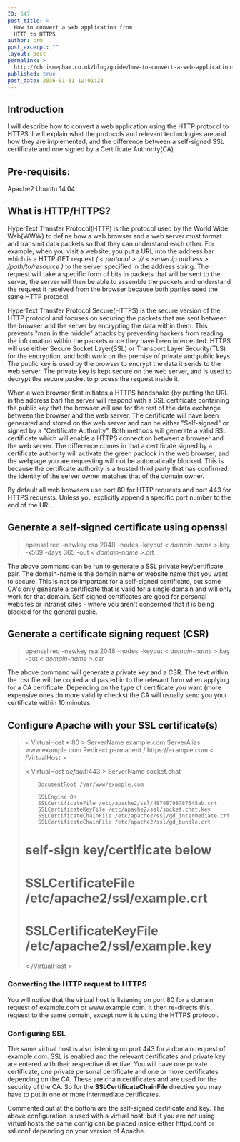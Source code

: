 ```yaml
---
ID: 647
post_title: >
  How to convert a web application from
  HTTP to HTTPS
author: crm
post_excerpt: ""
layout: post
permalink: >
  http://chrismepham.co.uk/blog/guide/how-to-convert-a-web-application-from-http-to-https/
published: true
post_date: 2016-01-31 12:01:23
---
```

<h2>Introduction</h2>
I will describe how to convert a web application using the HTTP protocol to HTTPS. I will explain what the protocols and relevant technologies are and how they are implemented, and the difference between a self-signed SSL certificate and one signed by a Certificate Authority(CA).

<h2>Pre-requisits:</h2>
Apache2
Ubuntu 14.04

<h2>What is HTTP/HTTPS?</h2>
HyperText Transfer Protocol(HTTP) is the protocol used by the World Wide Web(WWW) to define how a web browser and a web server must format and transmit data packets so that they can understand each other. For example; when you visit a website, you put a URL into the address bar which is a HTTP GET request <em>( < protocol > :// < server.ip.address > /path/to/resource )</em> to the server specified in the address string. The request will take a specific form of bits in packets that will be sent to the server, the server will then be able to assemble the packets and understand the request it received from the browser because both parties used the same HTTP protocol.

HyperText Transfer Protocol Secure(HTTPS) is the secure version of the HTTP protocol and focuses on securing the packets that are sent between the browser and the server by encrypting the data within them. This prevents "man in the middle" attacks by preventing hackers from reading the information within the packets once they have been intercepted. HTTPS will use either Secure Socket Layer(SSL) or Transport Layer Security(TLS) for the encryption, and both work on the premise of private and public keys. The public key is used by the browser to encrypt the data it sends to the web server. The private key is kept secure on the web server, and is used to decrypt the secure packet to process the request inside it.

When a web browser first initiates a HTTPS handshake (by putting the URL in the address bar) the server will respond with a SSL certificate containing the public key that the browser will use for the rest of the data exchange between the browser and the web server. The certificate will have been generated and stored on the web server and can be either "Self-signed" or signed by a "Certificate Authority". Both methods will generate a valid SSL certificate which will enable a HTTPS connection between a browser and the web server. The difference comes in that a certificate signed by a certificate authority will activate the green padlock in the web browser, and the webpage you are requesting will not be automatically blocked. This is because the certificate authority is a trusted third party that has confirmed the identity of the server owner matches that of the domain owner.

By default all web browsers use port 80 for HTTP requests and port 443 for HTTPS requests. Unless you explicitly append a specific port number to the end of the URL.

<h2>Generate a self-signed certificate using openssl</h2>


<blockquote>
openssl req -newkey rsa:2048 -nodes -keyout <em>< domain-name ></em>.key -x509 -days 365 -out <em>< domain-name ></em>.crt
</blockquote>


The above command can be run to generate a SSL private key/certificate pair. The domain-name is the domain name or website name that you want to secure. This is not so important for a self-signed certificate, but some CA's only generate a certificate that is valid for a single domain and will only work for that domain. Self-signed certificates are good for personal websites or intranet sites - where you aren't concerned that it is being blocked for the general public.

<h2>Generate a certificate signing request (CSR)</h2>


<blockquote>
openssl req -newkey rsa:2048 -nodes -keyout <em>< domain-name ></em>.key -out <em>< domain-name ></em>.csr
</blockquote>


The above command will generate a private key and a CSR. The text within the .csr file will be copied and pasted in to the relevant form when applying for a CA certificate. Depending on the type of certificate you want (more expensive ones do more validity checks) the CA will usually send you your certificate within 10 minutes.

<h2>Configure Apache with your SSL certificate(s)</h2>

<blockquote>
< VirtualHost *:80 >
        ServerName example.com
        ServerAlias www.example.com
        Redirect permanent / https://example.com
< /VirtualHost >

< VirtualHost _default_:443 >
        ServerName socket.chat

        DocumentRoot /var/www/example.com

        SSLEngine On
        SSLCertificateFile /etc/apache2/ssl/48748798787545ab.crt
        SSLCertificateKeyFile /etc/apache2/ssl/socket.chat.key
        SSLCertificateChainFile /etc/apache2/ssl/gd_intermediate.crt
        SSLCertificateChainFile /etc/apache2/ssl/gd_bundle.crt

# self-sign key/certificate below
#       SSLCertificateFile /etc/apache2/ssl/example.crt
#       SSLCertificateKeyFile /etc/apache2/ssl/example.key

< /VirtualHost >
</blockquote>

<h3>Converting the HTTP request to HTTPS</h3>
You will notice that the virtual host is listening on port 80 for a domain request of example.com or www.example.com. It then re-directs this request to the same domain, except now it is using the HTTPS protocol.

<h3>Configuring SSL</h3>
The same virtual host is also listening on port 443 for a domain request of example.com. SSL is enabled and the relevant certificates and private key are entered with their respective directive. You will have one private certificate, one private personal certificate and one or more certificates depending on the CA. These are chain certificates and are used for the security of the CA. So for the <strong>SSLCertificateChainFile </strong>directive you may have to put in one or more intermediate certificates.

Commented out at the bottom are the self-signed certificate and key.
The above configuration is used with a virtual host, but if you are not using virtual hosts the same config can be placed inside either httpd.conf or ssl.conf depending on your version of Apache.